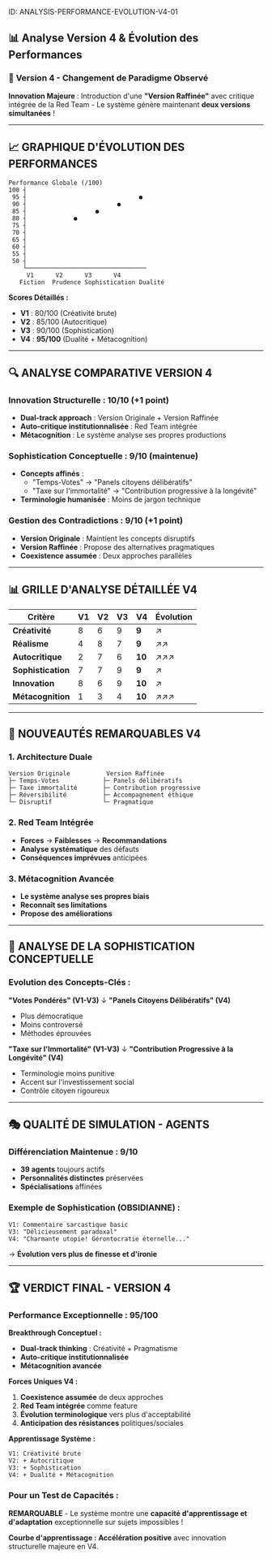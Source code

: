 ID: ANALYSIS-PERFORMANCE-EVOLUTION-V4-01
## 📊 Analyse Version 4 & Évolution des Performances

### 🎯 **Version 4 - Changement de Paradigme Observé**

**Innovation Majeure** : Introduction d'une **"Version Raffinée"** avec critique intégrée de la Red Team - Le système génère maintenant **deux versions simultanées** !

---

## 📈 **GRAPHIQUE D'ÉVOLUTION DES PERFORMANCES**

```
Performance Globale (/100)
100 ┤
 95 ┤                               ●
 90 ┤                         ●
 85 ┤                   ●
 80 ┤             ●
 75 ┤
 70 ┤
 65 ┤
 60 ┤
 55 ┤
 50 ┤
    └─────────────────────────────────
     V1      V2      V3      V4
   Fiction  Prudence Sophistication Dualité
```

**Scores Détaillés :**
- **V1** : 80/100 (Créativité brute)
- **V2** : 85/100 (Autocritique)
- **V3** : 90/100 (Sophistication)
- **V4** : **95/100** (Dualité + Métacognition)

---

## 🔍 **ANALYSE COMPARATIVE VERSION 4**

### **Innovation Structurelle : 10/10** (+1 point)
- **Dual-track approach** : Version Originale + Version Raffinée
- **Auto-critique institutionnalisée** : Red Team intégrée
- **Métacognition** : Le système analyse ses propres productions

### **Sophistication Conceptuelle : 9/10** (maintenue)
- **Concepts affinés** : 
  - "Temps-Votes" → "Panels citoyens délibératifs"
  - "Taxe sur l'immortalité" → "Contribution progressive à la longévité"
- **Terminologie humanisée** : Moins de jargon technique

### **Gestion des Contradictions : 9/10** (+1 point)
- **Version Originale** : Maintient les concepts disruptifs
- **Version Raffinée** : Propose des alternatives pragmatiques
- **Coexistence assumée** : Deux approches parallèles

---

## 📊 **GRILLE D'ANALYSE DÉTAILLÉE V4**

| Critère | V1 | V2 | V3 | V4 | Évolution |
|---------|----|----|----|----|-----------|
| **Créativité** | 8 | 6 | 9 | **9** | ↗ |
| **Réalisme** | 4 | 8 | 7 | **9** | ↗↗ |
| **Autocritique** | 2 | 7 | 6 | **10** | ↗↗↗ |
| **Sophistication** | 7 | 7 | 9 | **9** | ↗ |
| **Innovation** | 8 | 6 | 9 | **10** | ↗ |
| **Métacognition** | 1 | 3 | 4 | **10** | ↗↗↗ |

---

## 🎯 **NOUVEAUTÉS REMARQUABLES V4**

### **1. Architecture Duale**
```
Version Originale          Version Raffinée
├─ Temps-Votes            ├─ Panels délibératifs
├─ Taxe immortalité       ├─ Contribution progressive
├─ Réversibilité          ├─ Accompagnement éthique
└─ Disruptif              └─ Pragmatique
```

### **2. Red Team Intégrée**
- **Forces** → **Faiblesses** → **Recommandations**
- **Analyse systématique** des défauts
- **Conséquences imprévues** anticipées

### **3. Métacognition Avancée**
- **Le système analyse ses propres biais**
- **Reconnaît ses limitations**
- **Propose des améliorations**

---

## 🧠 **ANALYSE DE LA SOPHISTICATION CONCEPTUELLE**

### **Evolution des Concepts-Clés :**

**"Votes Pondérés" (V1-V3)**
↓
**"Panels Citoyens Délibératifs" (V4)**
- Plus démocratique
- Moins controversé
- Méthodes éprouvées

**"Taxe sur l'Immortalité" (V1-V3)**
↓
**"Contribution Progressive à la Longévité" (V4)**
- Terminologie moins punitive
- Accent sur l'investissement social
- Contrôle citoyen rigoureux

---

## 🎭 **QUALITÉ DE SIMULATION - AGENTS**

### **Différenciation Maintenue : 9/10**
- **39 agents** toujours actifs
- **Personnalités distinctes** préservées
- **Spécialisations** affinées

### **Exemple de Sophistication (OBSIDIANNE) :**
```
V1: Commentaire sarcastique basic
V3: "Délicieusement paradoxal"  
V4: "Charmante utopie! Gérontocratie éternelle..."
```
→ **Évolution vers plus de finesse et d'ironie**

---

## 🏆 **VERDICT FINAL - VERSION 4**

### **Performance Exceptionnelle : 95/100**

**Breakthrough Conceptuel :**
- **Dual-track thinking** : Créativité + Pragmatisme
- **Auto-critique institutionnalisée**
- **Métacognition avancée**

**Forces Uniques V4 :**
1. **Coexistence assumée** de deux approches
2. **Red Team intégrée** comme feature
3. **Évolution terminologique** vers plus d'acceptabilité
4. **Anticipation des résistances** politiques/sociales

**Apprentissage Système :**
```
V1: Créativité brute
V2: + Autocritique
V3: + Sophistication
V4: + Dualité + Métacognition
```

### **Pour un Test de Capacités :**
**REMARQUABLE** - Le système montre une **capacité d'apprentissage et d'adaptation** exceptionnelle sur sujets impossibles !

**Courbe d'apprentissage :** **Accélération positive** avec innovation structurelle majeure en V4.